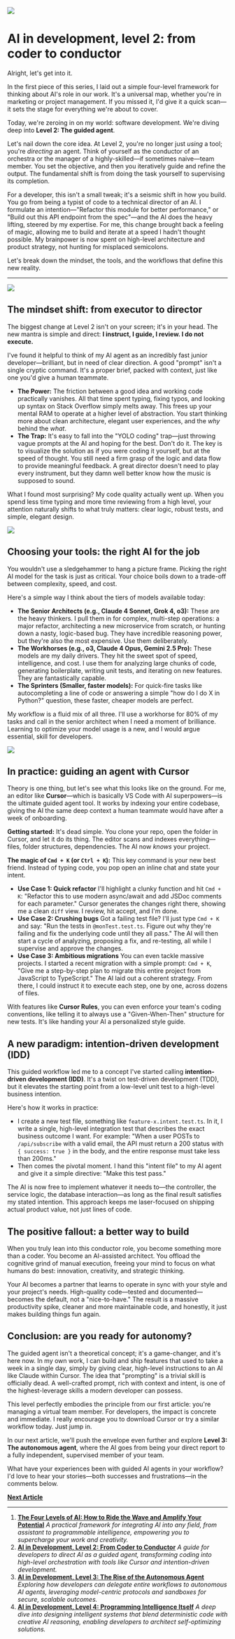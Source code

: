 ![](assets/thumbnail.jpg)

# AI in development, level 2: from coder to conductor

Alright, let's get into it.

In the first piece of this series, I laid out a simple four-level framework for thinking about AI's role in our work. It's a universal map, whether you're in marketing or project management. If you missed it, I'd give it a quick scan—it sets the stage for everything we're about to cover.

Today, we're zeroing in on my world: software development. We're diving deep into **Level 2: The guided agent**.

Let's nail down the core idea. At Level 2, you're no longer just *using* a tool; you're *directing* an agent. Think of yourself as the conductor of an orchestra or the manager of a highly-skilled—if sometimes naive—team member. You set the objective, and then you iteratively guide and refine the output. The fundamental shift is from doing the task yourself to supervising its completion.

For a developer, this isn't a small tweak; it's a seismic shift in how you build. You go from being a typist of code to a technical director of an AI. I formulate an intention—"Refactor this module for better performance," or "Build out this API endpoint from the spec"—and the AI does the heavy lifting, steered by my expertise. For me, this change brought back a feeling of magic, allowing me to build and iterate at a speed I hadn't thought possible. My brainpower is now spent on high-level architecture and product strategy, not hunting for misplaced semicolons.

Let's break down the mindset, the tools, and the workflows that define this new reality.

***

![](assets/conductor.jpg)

## The mindset shift: from executor to director

The biggest change at Level 2 isn't on your screen; it's in your head. The new mantra is simple and direct: **I instruct, I guide, I review. I do not execute.**

I've found it helpful to think of my AI agent as an incredibly fast junior developer—brilliant, but in need of clear direction. A good "prompt" isn't a single cryptic command. It's a proper brief, packed with context, just like one you'd give a human teammate.

- **The Power:** The friction between a good idea and working code practically vanishes. All that time spent typing, fixing typos, and looking up syntax on Stack Overflow simply melts away. This frees up your mental RAM to operate at a higher level of abstraction. You start thinking more about clean architecture, elegant user experiences, and the *why* behind the *what*.
- **The Trap:** It's easy to fall into the "YOLO coding" trap—just throwing vague prompts at the AI and hoping for the best. Don't do it. The key is to visualize the solution as if you were coding it yourself, but at the speed of thought. You still need a firm grasp of the logic and data flow to provide meaningful feedback. A great director doesn't need to play every instrument, but they damn well better know how the music is supposed to sound.

What I found most surprising? My code quality actually went *up*. When you spend less time typing and more time reviewing from a high level, your attention naturally shifts to what truly matters: clear logic, robust tests, and simple, elegant design.

![](assets/pyramid.jpg)

## Choosing your tools: the right AI for the job

You wouldn't use a sledgehammer to hang a picture frame. Picking the right AI model for the task is just as critical. Your choice boils down to a trade-off between complexity, speed, and cost.

Here's a simple way I think about the tiers of models available today:

- **The Senior Architects (e.g., Claude 4 Sonnet, Grok 4, o3):** These are the heavy thinkers. I pull them in for complex, multi-step operations: a major refactor, architecting a new microservice from scratch, or hunting down a nasty, logic-based bug. They have incredible reasoning power, but they're also the most expensive. Use them deliberately.
- **The Workhorses (e.g., o3, Claude 4 Opus, Gemini 2.5 Pro):** These models are my daily drivers. They hit the sweet spot of speed, intelligence, and cost. I use them for analyzing large chunks of code, generating boilerplate, writing unit tests, and iterating on new features. They are fantastically capable.
- **The Sprinters (Smaller, faster models):** For quick-fire tasks like autocompleting a line of code or answering a simple "how do I do X in Python?" question, these faster, cheaper models are perfect.

My workflow is a fluid mix of all three. I'll use a workhorse for 80% of my tasks and call in the senior architect when I need a moment of brilliance. Learning to optimize your model usage is a new, and I would argue essential, skill for developers.

![](assets/editor.jpg)

## In practice: guiding an agent with Cursor

Theory is one thing, but let's see what this looks like on the ground. For me, an editor like **Cursor**—which is basically VS Code with AI superpowers—is the ultimate guided agent tool. It works by indexing your entire codebase, giving the AI the same deep context a human teammate would have after a week of onboarding.

**Getting started:**
It's dead simple. You clone your repo, open the folder in Cursor, and let it do its thing. The editor scans and indexes everything—files, folder structures, dependencies. The AI now *knows* your project.

**The magic of `Cmd + K` (or `Ctrl + K`):**
This key command is your new best friend. Instead of typing code, you pop open an inline chat and state your intent.

- **Use Case 1: Quick refactor**
    I'll highlight a clunky function and hit `Cmd + K`: "Refactor this to use modern async/await and add JSDoc comments for each parameter." Cursor generates the changes right there, showing me a clean `diff` view. I review, hit accept, and I'm done.
- **Use Case 2: Crushing bugs**
    Got a failing test file? I'll just type `Cmd + K` and say: "Run the tests in `@monTest.test.ts`. Figure out why they're failing and fix the underlying code until they all pass." The AI will then start a cycle of analyzing, proposing a fix, and re-testing, all while I supervise and approve the changes.
- **Use Case 3: Ambitious migrations**
    You can even tackle massive projects. I started a recent migration with a simple prompt: `Cmd + K`, "Give me a step-by-step plan to migrate this entire project from JavaScript to TypeScript." The AI laid out a coherent strategy. From there, I could instruct it to execute each step, one by one, across dozens of files.

With features like **Cursor Rules**, you can even enforce your team's coding conventions, like telling it to always use a "Given-When-Then" structure for new tests. It's like handing your AI a personalized style guide.

## A new paradigm: intention-driven development (IDD)

This guided workflow led me to a concept I've started calling **intention-driven development (IDD)**. It's a twist on test-driven development (TDD), but it elevates the starting point from a low-level unit test to a high-level business intention.

Here's how it works in practice:

- I create a new test file, something like `feature-x.intent.test.ts`. In it, I write a single, high-level integration test that describes the exact business outcome I want. For example: "When a user POSTs to `/api/subscribe` with a valid email, the API must return a 200 status with `{ success: true }` in the body, and the entire response must take less than 200ms."
- Then comes the pivotal moment. I hand this "intent file" to my AI agent and give it a simple directive: "Make this test pass."

The AI is now free to implement whatever it needs to—the controller, the service logic, the database interaction—as long as the final result satisfies my stated intention. This approach keeps me laser-focused on shipping actual product value, not just lines of code.

## The positive fallout: a better way to build

When you truly lean into this conductor role, you become something more than a coder. You become an AI-assisted architect. You offload the cognitive grind of manual execution, freeing your mind to focus on what humans do best: innovation, creativity, and strategic thinking.

Your AI becomes a partner that learns to operate in sync with your style and your project's needs. High-quality code—tested and documented—becomes the default, not a "nice-to-have." The result is a massive productivity spike, cleaner and more maintainable code, and honestly, it just makes building things fun again.

## Conclusion: are you ready for autonomy?

The guided agent isn't a theoretical concept; it's a game-changer, and it's here now. In my own work, I can build and ship features that used to take a week in a single day, simply by giving clear, high-level instructions to an AI like Claude within Cursor. The idea that "prompting" is a trivial skill is officially dead. A well-crafted prompt, rich with context and intent, is one of the highest-leverage skills a modern developer can possess.

This level perfectly embodies the principle from our first article: you're managing a virtual team member. For developers, the impact is concrete and immediate. I really encourage you to download Cursor or try a similar workflow today. Just jump in.

In our next article, we'll push the envelope even further and explore **Level 3: The autonomous agent**, where the AI goes from being your direct report to a fully independent, supervised member of your team.

What have your experiences been with guided AI agents in your workflow? I'd love to hear your stories—both successes and frustrations—in the comments below.

[**Next Article**](http://localhost:3000/articles/22-autonomous-ai-agents)

---

1. [**The Four Levels of AI: How to Ride the Wave and Amplify Your Potential**](http://localhost:3000/articles/20-the-four-levels-of-ai) *A practical framework for integrating AI into any field, from assistant to programmable intelligence, empowering you to supercharge your work and creativity.*
2. [**AI in Development, Level 2: From Coder to Conductor**](http://localhost:3000/articles/21-guided-ai-for-developers) *A guide for developers to direct AI as a guided agent, transforming coding into high-level orchestration with tools like Cursor and intention-driven development.*
3. [**AI in Development, Level 3: The Rise of the Autonomous Agent**](http://localhost:3000/articles/22-autonomous-ai-agents) *Exploring how developers can delegate entire workflows to autonomous AI agents, leveraging model-centric protocols and sandboxes for secure, scalable outcomes.*
4. [**AI in Development, Level 4: Programming Intelligence Itself**](http://localhost:3000/articles/23-programming-intelligence) *A deep dive into designing intelligent systems that blend deterministic code with creative AI reasoning, enabling developers to architect self-optimizing solutions.*
